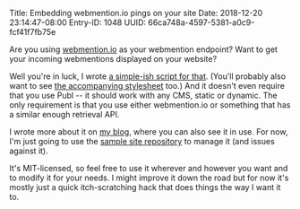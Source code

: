 Title: Embedding webmention.io pings on your site
Date: 2018-12-20 23:14:47-08:00
Entry-ID: 1048
UUID: 66ca748a-4597-5381-a0c9-fcf41f7fb75e

Are you using [webmention.io](https://webmention.io) as your webmention endpoint? Want to get your incoming webmentions displayed on your website?

Well you're in luck, I wrote [a simple-ish script for that](@webmention.js). (You'll probably also want to see [the accompanying stylesheet](@webmentions.css) too.) And it doesn't even require that you use Publ -- it should work with any CMS, static or dynamic. The only requirement is that you use either webmention.io or something that has a similar enough retrieval API.

I wrote more about it on [my blog](https://beesbuzz.biz/blog/3743-More-fun-with-Webmentions), where you can also see it in use. For now, I'm just going to use the [sample site repository](/github-site) to manage it (and issues against it).

It's MIT-licensed, so feel free to use it wherever and however you want and to modify it for your needs. I might improve it down the road but for now it's mostly just a quick itch-scratching hack that does things the way I want it to.
